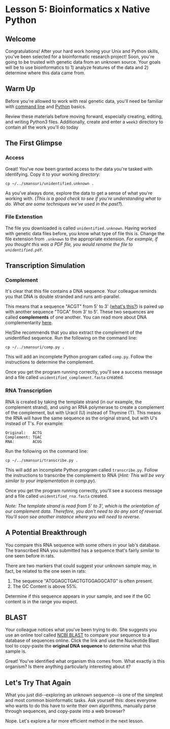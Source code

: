 # Lesson 5: Bioinformatics x Native Python 

## Welcome

Congratulations! After your hard work honing your Unix and Python skills, you've been selected for a bioinformatic research project! Soon, you're going to be trusted with genetic data from an unknown source. Your goals will be to use bioinformatics to 1) analyze features of the data and 2) determine where this data came from.

## Warm Up

Before you're allowed to work with real genetic data, you'll need be familiar with [command line](/2_LinuxTerminal.md) and [Python](/4_Python.md) basics. 

Review these materials before moving forward, especially creating, editing, and writing Python3 files. Additionally, create and enter a `week3` directory to contain all the work you'll do today

## The First Glimpse

### Access

Great! You've now been granted access to the data you're tasked with identifying. Copy it to your working directory:
```
cp ~/../smansuri/unidentified.unknown .
```

As you've always done, explore the data to get a sense of what you're working with. (*This is a good check to see if you're understanding what to do. What are some techniques we've used in the past?*).

### File Extenstion

The file you downloaded is called `unidentified.unknown`. Having worked with genetic data files before, you know what type of file this is. Change the file extension from `.unknown` to the appropriate extension. *For example, if you thought this was a PDF file, you would rename the file to `unidentified.pdf`.*

## Transcription Simulation

### Complement

It's clear that this file contains a DNA sequence. Your colleague reminds you that DNA is double stranded and runs anti-parallel. 

This means that a sequence "ACGT" from 5' to 3' ([what's this?](https://en.wikipedia.org/wiki/Directionality_(molecular_biology))) is paired up with another sequence "TGCA" from 3' to 5'. These two sequences are called **complements** of one another. You can read more about DNA complementarity [here](https://en.wikipedia.org/wiki/Complementarity_(molecular_biology)).

He/She recommends that you also extract the complement of the unidentified sequence. Run the following on the command line:
```
cp ~/../smansuri/comp.py .
```
This will add an incomplete Python program called `comp.py`. Follow the instructions to determine the complement.

Once you get the program running correctly, you'll see a success message and a file called `unidentified_complement.fasta` created.

### RNA Transcription

RNA is created by taking the template strand (in our example, the complement strand), and using an RNA polymerase to create a complement of the complement, but with Uracil (U) instead of Thymine (T). This means the RNA will have the same sequence as the original strand, but with U's instead of T's. For example:
```
Original:   ACTG
Complement: TGAC
RNA:        ACUG
```

Run the following on the command line:
```
cp ~/../smansuri/transcribe.py .
```
This will add an incomplete Python program called `transcribe.py`. Follow the instructions to transcribe the complement to RNA (*Hint: This will be very similar to your implementation in comp.py*).

Once you get the program running correctly, you'll see a success message and a file called `unidentified_rna.fasta` created.

*Note: The template strand is read from 5' to 3', which is the orientation of our complement data. Therefore, you don't need to do any sort of reversal. You'll soon see another instance where you will need to reverse.*

## A Potential Breakthrough

You compare this RNA sequence with some others in your lab's database. The transcribed RNA you submitted has a sequence that's fairly similar to one seen before in rats. 

There are two markers that could suggest your unknown sample may, in fact, be related to the one seen in rats:
  1. The sequence "ATGGAGCTGACTGTGGAGGCATG" is often present.
  2. The GC Content is above 55%.

Determine if this sequence appears in your sample, and see if the GC content is in the range you expect.

## BLAST

Your colleague notices what you've been trying to do. She suggests you use an online tool called [NCBI BLAST](https://blast.ncbi.nlm.nih.gov/BlastAlign.cgi) to compare your sequence to a database of sequences online. Click the link and use the Nucleotide Blast tool to copy-paste the **original DNA sequence** to determine what this sample is.

Great! You've identified what organism this comes from. What exactly is this organism? Is there anything particularly interesting about it?

## Let's Try That Again

What you just did--exploring an unknown sequence--is one of the simplest and most common bioinformatic tasks. Ask yourself this: does everyone who wants to do this have to write their own algorithms, manually parse through sequences, and copy-paste into a web browser? 

Nope. Let's explore a far more efficient method in the next lesson.
